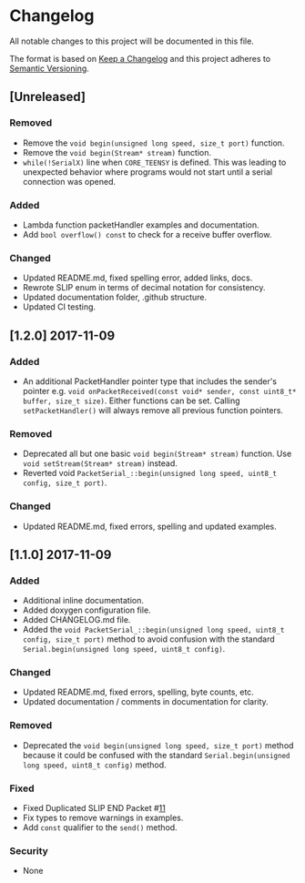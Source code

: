 # Changelog

All notable changes to this project will be documented in this file.

The format is based on [Keep a Changelog](http://keepachangelog.com/en/1.0.0/)
and this project adheres to [Semantic Versioning](http://semver.org/spec/v2.0.0.html).

## [Unreleased]

### Removed

- Remove the `void begin(unsigned long speed, size_t port)` function.
- Remove the `void begin(Stream* stream)` function.
- `while(!SerialX)` line when `CORE_TEENSY` is defined. This was leading to unexpected behavior where programs would not start until a serial connection was opened.

### Added

- Lambda function packetHandler examples and documentation.
- Add `bool overflow() const` to check for a receive buffer overflow.

### Changed

- Updated README.md, fixed spelling error, added links, docs.
- Rewrote SLIP enum in terms of decimal notation for consistency.
- Updated documentation folder, .github structure.
- Updated CI testing.

## [1.2.0] 2017-11-09

### Added

- An additional PacketHandler pointer type that includes the sender's pointer e.g. `void onPacketReceived(const void* sender, const uint8_t* buffer, size_t size)`. Either functions can be set. Calling `setPacketHandler()` will always remove all previous function pointers.

### Removed

- Deprecated all but one basic `void begin(Stream* stream)` function. Use `void setStream(Stream* stream)` instead.
- Reverted void `PacketSerial_::begin(unsigned long speed, uint8_t config, size_t port)`.

### Changed

- Updated README.md, fixed errors, spelling and updated examples.

## [1.1.0] 2017-11-09

### Added

- Additional inline documentation.
- Added doxygen configuration file.
- Added CHANGELOG.md file.
- Added the `void PacketSerial_::begin(unsigned long speed, uint8_t config, size_t port)` method to avoid confusion with the standard `Serial.begin(unsigned long speed, uint8_t config)`.

### Changed

- Updated README.md, fixed errors, spelling, byte counts, etc.
- Updated documentation / comments in documentation for clarity.

### Removed

- Deprecated the `void begin(unsigned long speed, size_t port)` method because it could be confused with the standard `Serial.begin(unsigned long speed, uint8_t config)` method.

### Fixed

- Fixed Duplicated SLIP END Packet #[11](https://github.com/bakercp/PacketSerial/issues/11)
- Fix types to remove warnings in examples.
- Add `const` qualifier to the `send()` method.

### Security

- None
